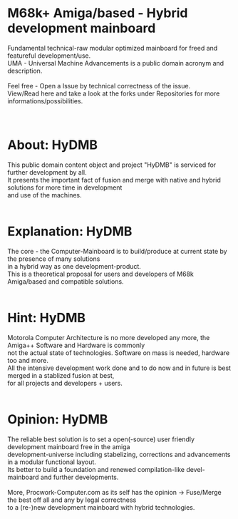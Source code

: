 # M68k+ Amiga/based - Hybrid development mainboard
Fundamental technical-raw modular optimized mainboard for freed and featureful development/use.<br>
UMA - Universal Machine Advancements is a public domain acronym and description.<br>
<br>
Feel free - Open a Issue by technical correctness of the issue.<br>
View/Read here and take a look at the forks under Repositories for more informations/possibilities.<br>
<br><br>
# About: HyDMB
This public domain content object and project "HyDMB" is serviced for further development by all.<br>
It presents the important fact of fusion and merge with native and hybrid solutions for more time in development<br>
and use of the machines.<br>
<br>
# Explanation: HyDMB
The core - the Computer-Mainboard is to build/produce at current state by the presence of many solutions<br>
in a hybrid way as one development-product.<br>
This is a theoretical proposal for users and developers of M68k Amiga/based and compatible solutions.<br>
<br>
# Hint: HyDMB
Motorola Computer Architecture is no more developed any more, the Amiga++ Software and Hardware is commonly<br>
not the actual state of technologies. Software on mass is needed, hardware too and more.<br>
All the intensive development work done and to do now and in future is best merged in a stablized fusion at best,<br>
for all projects and developers + users.<br>
<br>
# Opinion: HyDMB
The reliable best solution is to set a open(-source) user friendly development mainboard free in the amiga<br>
development-universe including stabelizing, corrections and advancements in a modular functional layout.<br>
Its better to build a foundation and renewed compilation-like devel-mainboard and further developments.<br>
<br>
More, Procwork-Computer.com as its self has the opinion -> Fuse/Merge the best off all and any by legal correctness<br>
to a (re-)new development mainboard with hybrid technologies.
